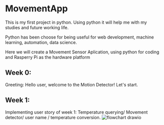 # MovementApp

This is my first project in python. Using python it will help me with my studies and future working life. 

Python has been choose for being useful for web development, machine learning, automation, data science. 

Here we will create a Movement Sensor Aplication, using python for coding and Rasperry Pi as the hardware platform 

## Week 0:

Greeting: 
Hello user, welcome to the Motion Detector! Let's start. 

## Week 1:

Implementing user story of week 1: Temperature querying/ Movement detector/ user name / temperature conversion.
![flowchart drawio](https://github.com/user-attachments/assets/e02a8071-2e39-47a0-9b2b-f8f1173f84c0)
